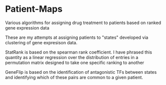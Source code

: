 # Patient-Maps
Various algorithms for assigning drug treatment to patients based on ranked gene expression data

These are my attempts at assigning patients to "states" developed via clustering of gene expresison data. 

StatRank is based on the spearman rank coefficient. I have phrased this quantity as a 
linear regression over the distribution of entries in a permutation matrix designed 
to take one specific ranking to another 

GeneFlip is based on the identification of antagonistic TFs between states and identifying which of these pairs are
common to a given patient. 
